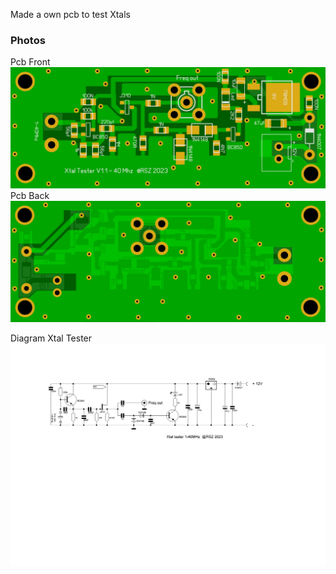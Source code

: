 Made a own pcb to test Xtals


### Photos
Pcb Front
![Photo 13](https://github.com/RSZ-Nld/Xtal-Tester/blob/main/Front.JPG)
Pcb Back
![Photo 10](https://github.com/RSZ-Nld/Xtal-Tester/blob/main/Back.JPG)







Diagram Xtal Tester
![Photo 1](https://github.com/RSZ-Nld/Xtal-Tester/blob/main/Diagram-Xtal-Tester.JPG)
